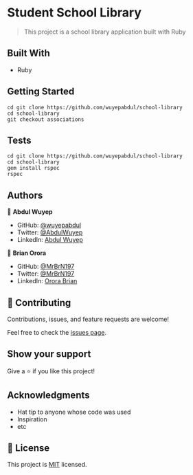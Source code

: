 # Student School Library

> This project is a school library application built with Ruby

## Built With

- Ruby

## Getting Started

```
cd git clone https://github.com/wuyepabdul/school-library
cd school-library
git checkout associations
```

## Tests
```
cd git clone https://github.com/wuyepabdul/school-library
cd school-library 
gem install rspec
rspec
```

## Authors


👤 **Abdul Wuyep**

- GitHub: [@wuyepabdul](https://github.com/wuyepabdul)
- Twitter: [@AbdulWuyep](https://twitter.com/AbdulWuyep)
- LinkedIn: [Abdul Wuyep](https://www.linkedin.com/in/abdul-wuyep/)

👤 **Brian Orora**

- GitHub: [@MrBrN197](https://github.com/MrBrN197)
- Twitter: [@MrBrN197](https://twitter.com/MrBrN197)
- LinkedIn: [Orora Brian](https://www.linkedin.com/in/orora-brian/)

## 🤝 Contributing

Contributions, issues, and feature requests are welcome!

Feel free to check the [issues page](../../issues/).

## Show your support

Give a ⭐️ if you like this project!

## Acknowledgments

- Hat tip to anyone whose code was used
- Inspiration
- etc

## 📝 License

This project is [MIT](./MIT.md) licensed.
